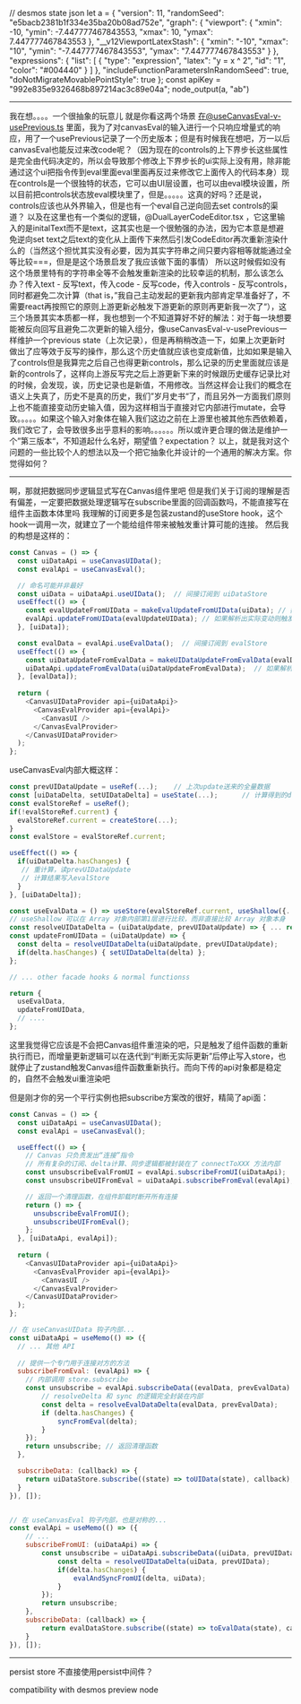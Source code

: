 

// desmos state json
let a = {
    "version": 11,
    "randomSeed": "e5bacb2381b1f334e35ba20b08ad752e",
    "graph": {
        "viewport": {
            "xmin": -10,
            "ymin": -7.447777467843553,
            "xmax": 10,
            "ymax": 7.447777467843553
        },
        "__v12ViewportLatexStash": {
            "xmin": "-10",
            "xmax": "10",
            "ymin": "-7.447777467843553",
            "ymax": "7.447777467843553"
        }
    },
    "expressions": {
        "list": [
            {
                "type": "expression",
                "latex": "y = x ^ 2",
                "id": "1",
                "color": "#004440"
            }
        ]
    },
    "includeFunctionParametersInRandomSeed": true,
    "doNotMigrateMovablePointStyle": true
};
const apiKey = "992e835e9326468b897214ac3c89e04a";
node_output(a, "ab")








---


我在想。。。。一个很抽象的玩意儿
就是你看这两个场景
在@useCanvasEval-v-usePrevious.ts 里面，我为了对canvasEval的输入进行一个只响应增量式的响应，用了一个usePrevious记录了一个历史版本；但是有时候我在想吧，万一以后canvasEval也能反过来改code呢？（因为现在的controls的上下界步长这些属性是完全由代码决定的，所以会导致那个修改上下界步长的ui实际上没有用，除非能通过这个ui把指令传到eval里面eval里面再反过来修改它上面传入的代码本身）现在controls是一个很独特的状态，它可以由UI层设置，也可以由eval模块设置，所以目前把controls状态放eval模块里了，但是。。。。。这真的好吗？还是说，controls应该也从外界输入，但是也有一个eval自己逆向回去set controls的渠道？
以及在这里也有一个类似的逻辑，@DualLayerCodeEditor.tsx ，它这里输入的是initalText而不是text，这其实也是一个很勉强的办法，因为它本意是想避免逆向set text之后text的变化从上面传下来然后引发CodeEditor再次重新渲染什么的（当然这个担忧其实没有必要，因为其实字符串之间只要内容相等就能通过全等比较===，但是是这个场景启发了我应该做下面的事情）
所以这时候假如没有这个场景里特有的字符串全等不会触发重新渲染的比较幸运的机制，那么该怎么办？传入text - 反写text，传入code - 反写code，传入controls - 反写controls，同时都避免二次计算（that is，”我自己主动发起的更新我内部肯定早准备好了，不需要react再按照它的原则上游更新必触发下游更新的原则再更新我一次了“），这三个场景其实本质都一样，我也想到一个不知道算好不好的解法：对于每一块想要能被反向回写且避免二次更新的输入组分，像useCanvasEval-v-usePrevious一样维护一个previous state（上次记录），但是再稍稍改造一下，如果上次更新时做出了应等效于反写的操作，那么这个历史值就应该也变成新值，比如如果是输入了controls但是我算完之后自己也得更新controls，那么记录的历史里面就应该是新的controls了，这样向上游反写完之后上游更新下来的时候跟历史缓存记录比对的时候，会发现，诶，历史记录也是新值，不用修改。当然这样会让我们的概念在语义上失真了，历史不是真的历史，我们”岁月史书“了，而且另外一方面我们原则上也不能直接变动历史输入值，因为这样相当于直接对它内部进行mutate，会导致。。。。。如果这个输入对象体在输入我们这边之前在上游里也被其他东西依赖着，我们改它了，会导致很多出乎意料的影响。。。。。。所以或许更合理的做法是维护一个”第三版本“，不知道起什么名好，期望值？expectation？
以上，就是我对这个问题的一些比较个人的想法以及一个把它抽象化并设计的一个通用的解决方案。你觉得如何？




---


啊，那就把数据同步逻辑显式写在Canvas组件里吧
但是我们关于订阅的理解是否有偏差，一定要把数据处理逻辑写在subscribe里面的回调函数吗，不能直接写在组件主函数本体里吗
我理解的订阅更多是包装zustand的useStore hook，这个hook一调用一次，就建立了一个能给组件带来被触发重计算可能的连接。
然后我的构想是这样的：

```javascript
const Canvas = () => {
  const uiDataApi = useCanvasUIData();
  const evalApi = useCanvasEval();

  // 命名可能并非最好
  const uiData = uiDataApi.useUIData();  // 间接订阅到 uiDataStore
  useEffect(() => {
    const evalUpdateFromUIData = makeEvalUpdateFromUIData(uiData); // 数据加工
    evalApi.updateFromUIData(evalUpdateUIData); // 如果解析出实际变动则触发内部setDelta
  }, [uiData]);

  const evalData = evalApi.useEvalData();  // 间接订阅到 evalStore
  useEffect(() => {
    const uiDataUpdateFromEvalData = makeUIDataUpdateFromEvalData(evalData) // 数据加工
    uiDataApi.updateFromEvalData(uiDataUpdateFromEvalData);  // 如果解析出实际变动则触发内部setDelta
  }, [evalData]);
  
  return (
    <CanvasUIDataProvider api={uiDataApi}>
      <CanvasEvalProvider api={evalApi}>
        <CanvasUI />
      </CanvasEvalProvider>
    </CanvasUIDataProvider>
  );
};
```

useCanvasEval内部大概这样：

```javascript
const prevUIDataUpdate = useRef(...);    // 上次update送来的全量数据
const [uiDataDelta, setUIDataDelta] = useState(...);      // 计算得到的delta，delta as state被set则触发重计算
const evalStoreRef = useRef();
if(!evalStoreRef.current) {
  evalStoreRef.current = createStore(...);
}
const evalStore = evalStoreRef.current;

useEffect(() => {
  if(uiDataDelta.hasChanges) {
   // 重计算，读prevUIDataUpdate
   // 计算结果写入evalStore
  }
}, [uiDataDelta]);

const useEvalData = () => useStore(evalStoreRef.current, useShallow({...}))
// useShallow 可以在 Array 对象内部第1层进行比较，而非直接比较 Array 对象本身
const resolveUIDataDelta = (uiDataUpdate, prevUIDataUpdate) => { ... return delta; };
const updateFromUIData = (uiDataUpdate) => {
  const delta = resolveUIDataDelta(uiDataUpdate, prevUIDataUpdate);
  if(delta.hasChanges) { setUIDataDelta(delta) };
};

// ... other facade hooks & normal functionss

return {
  useEvalData,
  updateFromUIData,
  // ....
};
```

这里我觉得它应该是不会把Canvas组件重渲染的吧，只是触发了组件函数的重新执行而已，而增量更新逻辑可以在迭代到“判断无实际更新”后停止写入store，也就停止了zustand触发Canvas组件函数重新执行。而向下传的api对象都是稳定的，自然不会触发ui重渲染吧

但是刚才你的另一个平行实例也把subscribe方案改的很好，精简了api面：

```javascript
const Canvas = () => {
  const uiDataApi = useCanvasUIData();
  const evalApi = useCanvasEval();

  useEffect(() => {
    // Canvas 只负责发出“连接”指令
    // 所有复杂的订阅、delta计算、同步逻辑都被封装在了 connectToXXX 方法内部
    const unsubscribeEvalFromUI = evalApi.subscribeFromUI(uiDataApi);
    const unsubscribeUIFromEval = uiDataApi.subscribeFromEval(evalApi);

    // 返回一个清理函数，在组件卸载时断开所有连接
    return () => {
      unsubscribeEvalFromUI();
      unsubscribeUIFromEval();
    };
  }, [uiDataApi, evalApi]);
  
  return (
    <CanvasUIDataProvider api={uiDataApi}>
      <CanvasEvalProvider api={evalApi}>
        <CanvasUI />
      </CanvasEvalProvider>
    </CanvasUIDataProvider>
  );
};

// 在 useCanvasUIData 钩子内部...
const uiDataApi = useMemo(() => ({
  // ... 其他 API
  
  // 提供一个专门用于连接对方的方法
  subscribeFromEval: (evalApi) => {
    // 内部调用 store.subscribe
    const unsubscribe = evalApi.subscribeData((evalData, prevEvalData) => {
        // resolveDelta 和 sync 的逻辑完全封装在内部
        const delta = resolveEvalDataDelta(evalData, prevEvalData);
        if (delta.hasChanges) {
            syncFromEval(delta);
        }
    });
    return unsubscribe; // 返回清理函数
  },

  subscribeData: (callback) => {
    return uiDataStore.subscribe((state) => toUIData(state), callback); // uiDataStore 上有 subscribeWithSelector 中间件，才能用这种 subscribe API
  }
}), []);


// 在 useCanvasEval 钩子内部，也是对称的...
const evalApi = useMemo(() => ({
    // ...
    subscribeFromUI: (uiDataApi) => {
        const unsubscribe = uiDataApi.subscribeData((uiData, prevUIData) => {
            const delta = resolveUIDataDelta(uiData, prevUIData);
            if(delta.hasChanges) {
                evalAndSyncFromUI(delta, uiData);
            }
        });
        return unsubscribe;
    },
    subscribeData: (callback) => {
        return evalDataStore.subscribe((state) => toEvalData(state), callback); 
    }
}), []);
```

---


persist store 不直接使用persist中间件？

compatibility with desmos preview node